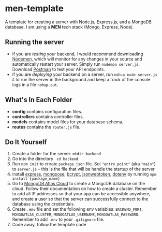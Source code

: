 # men-template
A template for creating a server with Node.js, Express.js, and a MongoDB database. I am using a **MEN** tech stack (Mongo, Express, Node).

## Running the server
- If you are *testing* your backend, I would recommend downloading [Nodemon](https://nodemon.io/), which will monitor for any changes in your source and automatically restart your server. Simply run `nodemon server.js`. Download [Postman](https://www.postman.com/) to test your API endpoints.
- If you are *deploying* your backend on a server, run `nohup node server.js &` to run the server in the background and keep a track of the console logs in a file `nohup.out`.

## What's In Each Folder
- **config** contains configuration files. 
- **controllers** contains controller files.
- **models** contains model files for your database schema.
- **routes** contains the `router.js` file.

## Do It Yourself
1. Create a folder for the server: `mkdir backend`
2. Go into the directory ` cd backend`
3. Run `npm init` to create `package.json` file. Set `"entry point"` (aka `"main"`) to `server.js` - this is the file that will be handle the startup of the server
5. Install [express](https://www.npmjs.com/package/express), [mongoose](https://www.npmjs.com/package/mongoose), [bcrypt](https://www.npmjs.com/package/bcrypt), [jsonwebtoken](https://www.npmjs.com/package/jsonwebtoken), [dotenv](https://www.npmjs.com/package/dotenv) by running ```npm install {package_name}```
6. Go to [MongoDB Atlas Cloud](https://www.mongodb.com/cloud/atlas/register) to create a MongoDB database on the cloud. Follow their documentation on how to create a cluster. Remember to add all IP addresses so that your app can be accessible anywhere, and create a user so that the server can successfully connect to the database using the credentials. 
7. Create `.env` file and set the following env variables: `BACKEND_PORT`, `MONGOATLAS_CLUSTER`, `MONGOATLAS_USERNAME`, `MONGOATLAS_PASSWORD`. Remember to add `.env` to your `.gitignore` file.
8. Code away, follow the template code
